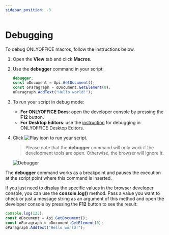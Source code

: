 ```yaml
---
sidebar_position: -3
---
```


# Debugging

To debug ONLYOFFICE macros, follow the instructions below.

1. Open the **View** tab and click **Macros**.

2. Use the **debugger** command in your script:

   <!-- This code is related to macros. -->

   <!-- eslint-skip -->

   ``` ts
   debugger;
   const oDocument = Api.GetDocument();
   const oParagraph = oDocument.GetElement(0);
   oParagraph.AddText("Hello world!");
   ```

3. To run your script in debug mode:

   - **For ONLYOFFICE Docs**: open the developer console by pressing the **F12** button.
   - **For Desktop Editors**: use the [instruction](../../desktop-editors/usage-api/debugging/running-in-debug-mode-on-windows.md) for debugging in ONLYOFFICE Desktop Editors.

4. Click ![Play icon](/assets/images/plugins/play.svg) to run your script.

   > Please note that the **debugger** command will only work if the development tools are open. Otherwise, the browser will ignore it.

   ![Debugger](/assets/images/plugins/debugger.png)

The **debugger** command works as a breakpoint and pauses the execution at the script point where this command is inserted.

If you just need to display the specific values in the browser developer console, you can use the **console.log()** method. Pass a value you want to check or just a message string as an argument of this method and open the developer console by pressing the **F12** button to see the result:

<!-- This code is related to macros. -->

<!-- eslint-skip -->

``` ts
console.log(123);
const oDocument = Api.GetDocument();
const oParagraph = oDocument.GetElement(0);
oParagraph.AddText("Hello world!");
```
